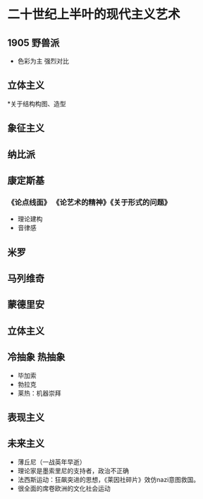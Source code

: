 # 二十世纪上半叶的现代主义艺术
## 1905 野兽派
* 色彩为主 强烈对比
## 立体主义
*关于结构构图、造型
## 象征主义
## 纳比派
## 康定斯基
### 《论点线面》 《论艺术的精神》《关于形式的问题》
* 理论建构
* 音律感
## 米罗
## 马列维奇
## 蒙德里安
## 立体主义
## 冷抽象 热抽象
* 毕加索
* 勃拉克
* 莱热：机器崇拜
## 表现主义
## 未来主义
* 薄丘尼（一战英年早逝）
* 理论家是墨索里尼的支持者，政治不正确
* 法西斯运动：狂飙突进的思想，《莱因社碎片》效仿nazi意图救国。
* 很全面的席卷欧洲的文化社会运动

